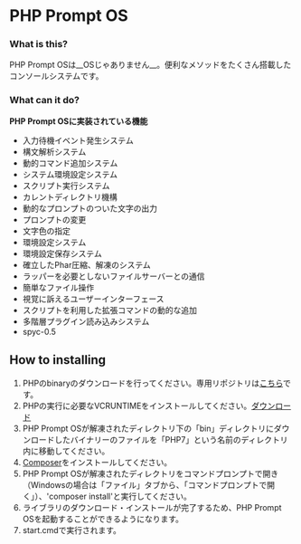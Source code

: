 # PHP Prompt OS
### What is this?
PHP Prompt OSは__OSじゃありません__。便利なメソッドをたくさん搭載したコンソールシステムです。
### What can it do?
__PHP Prompt OSに実装されている機能__
* 入力待機イベント発生システム
* 構文解析システム
* 動的コマンド追加システム
* システム環境設定システム
* スクリプト実行システム
* カレントディレクトリ機構
* 動的なプロンプトのついた文字の出力
* プロンプトの変更
* 文字色の指定
* 環境設定システム
* 環境設定保存システム
* 確立したPhar圧縮、解凍のシステム
* ラッパーを必要としないファイルサーバーとの通信
* 簡単なファイル操作
* 視覚に訴えるユーザーインターフェース
* スクリプトを利用した拡張コマンドの動的な追加
* 多階層プラグイン読み込みシステム
* spyc-0.5

## How to installing
 1. PHPのbinaryのダウンロードを行ってください。専用リポジトリは[こちら](https://github.com/chell-uoxou/PHP-Binaries)です。
 2. PHPの実行に必要なVCRUNTIMEをインストールしてください。[ダウンロード](https://www.microsoft.com/ja-jp/download/details.aspx?id=48145)
 3. PHP Prompt OSが解凍されたディレクトリ下の「bin」ディレクトリにダウンロードしたバイナリーのファイルを「PHP7」という名前のディレクトリ内に移動してください。
 4. [Composer](https://getcomposer.org/Composer-Setup.exe)をインストールしてください。
 5. PHP Prompt OSが解凍されたディレクトリをコマンドプロンプトで開き（Windowsの場合は「ファイル」タブから、「コマンドプロンプトで開く」）、'composer install'と実行してください。
 6. ライブラリのダウンロード・インストールが完了するため、PHP Prompt OSを起動することができるようになります。
 4. start.cmdで実行されます。
